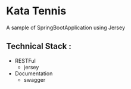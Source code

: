 # Kata Tennis

A sample of SpringBootApplication using Jersey

## Technical Stack :

* RESTFul
    * jersey
* Documentation
    * swagger